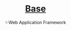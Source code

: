 &nbsp;

<h1 align="center"><a href="https://nikahmadz.github.io/base">Base</a></h1>
<p align="center">✨Web Application Framework</p>

&nbsp;

